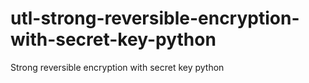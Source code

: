 # utl-strong-reversible-encryption-with-secret-key-python
Strong reversible encryption with secret key python
